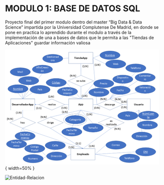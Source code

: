 # MODULO 1: BASE DE DATOS SQL

Proyecto final del primer modulo dentro del master “Big Data & Data Science” impartida por la Universidad Complutense De Madrid, en 
donde se pone en practica lo aprendido durante el modulo a través de la implementación de una a bases de datos que le permita a las 
"Tiendas de Aplicaciones" guardar información valiosa

![Screenshot](modelo.Entidad-Relacion.png){ width=50% }

<img src="https://github.com/your_image.png" alt="Entidad-Relacion" width="250"/>
